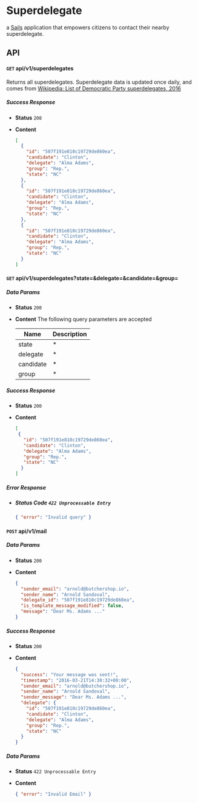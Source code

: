 # Superdelegate

a [Sails](http://sailsjs.org) application that empowers citizens to contact their nearby superdelegate.

## API

#### `GET` api/v1/superdelegates
Returns all superdelegates. Superdelegate data is updated once daily, and comes from [Wikipedia: List of Democratic Party superdelegates, 2016](https://en.wikipedia.org/wiki/List_of_Democratic_Party_superdelegates,_2016)

##### Success Response
 - **Status** `200`
 - **Content**

    ```json
    [
      {
        "id": "507f191e810c19729de860ea",
        "candidate": "Clinton",
        "delegate": "Alma Adams",
        "group": "Rep.",
        "state": "NC"
      },
      {
        "id": "507f191e810c19729de860ea",
        "candidate": "Clinton",
        "delegate": "Alma Adams",
        "group": "Rep.",
        "state": "NC"
      },
      {
        "id": "507f191e810c19729de860ea",
        "candidate": "Clinton",
        "delegate": "Alma Adams",
        "group": "Rep.",
        "state": "NC"
      }
    ]
    ```

#### `GET` api/v1/superdelegates?state=&delegate=&candidate=&group=

##### Data Params
- **Status** `200`
- **Content**
    The following query parameters are accepted

    | Name | Description |  
    |------|-------------|
    |  state  |  *  | 
    |  delegate  |  *  |
    |  candidate  |  *  |
    |  group  |  *  |


##### Success Response
- **Status** `200`
- **Content**

    ```json
    [
     {
       "id": "507f191e810c19729de860ea",
       "candidate": "Clinton",
       "delegate": "Alma Adams",
       "group": "Rep.",
       "state": "NC"
      }
    ]
    ```

##### Error Response
 - ##### Status Code `422 Unprocessable Entry`

    ```json
    { "error": "Invalid query" }
    ```


#### `POST` api/v1/mail

##### Data Params
- **Status** `200`
- **Content**

    ```json
    {
      "sender_email": "arnold@butchershop.io",
      "sender_name": "Arnold Sandoval",
      "delegate_id": "507f191e810c19729de860ea",
      "is_template_message_modified": false,
      "message": "Dear Ms. Adams ..."
    }
    ```

##### Success Response
- **Status** `200`
- **Content**

    ```json
    {
      "success": "Your message was sent!",
      "timestamp": "2016-03-21T14:30:32+00:00",
      "sender_email": "arnold@butchershop.io",
      "sender_name": "Arnold Sandoval",
      "sender_message": "Dear Ms. Adams ...",
      "delegate": {
        "id": "507f191e810c19729de860ea",
        "candidate": "Clinton",
        "delegate": "Alma Adams",
        "group": "Rep.",
        "state": "NC"
      }
    }
    ```

##### Data Params
- **Status** `422 Unprocessable Entry`
- **Content**

    ```json
    { "error": "Invalid Email" }
    ```
